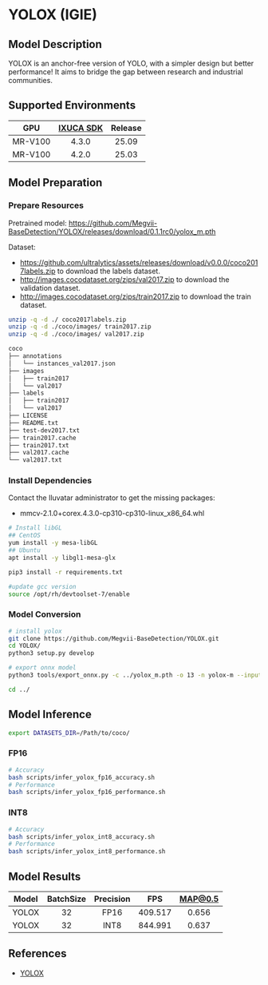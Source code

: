 # YOLOX (IGIE)

## Model Description

YOLOX is an anchor-free version of YOLO, with a simpler design but better performance! It aims to bridge the gap between research and industrial communities.

## Supported Environments

| GPU    | [IXUCA SDK](https://gitee.com/deep-spark/deepspark#%E5%A4%A9%E6%95%B0%E6%99%BA%E7%AE%97%E8%BD%AF%E4%BB%B6%E6%A0%88-ixuca) | Release |
| :----: | :----: | :----: |
| MR-V100 | 4.3.0 | 25.09 |
| MR-V100 | 4.2.0 | 25.03 |

## Model Preparation

### Prepare Resources

Pretrained model: <https://github.com/Megvii-BaseDetection/YOLOX/releases/download/0.1.1rc0/yolox_m.pth>

Dataset:
  - <https://github.com/ultralytics/assets/releases/download/v0.0.0/coco2017labels.zip> to download the labels dataset.
  - <http://images.cocodataset.org/zips/val2017.zip> to download the validation dataset.
  - <http://images.cocodataset.org/zips/train2017.zip> to download the train dataset.

```bash
unzip -q -d ./ coco2017labels.zip
unzip -q -d ./coco/images/ train2017.zip
unzip -q -d ./coco/images/ val2017.zip

coco
├── annotations
│   └── instances_val2017.json
├── images
│   ├── train2017
│   └── val2017
├── labels
│   ├── train2017
│   └── val2017
├── LICENSE
├── README.txt
├── test-dev2017.txt
├── train2017.cache
├── train2017.txt
├── val2017.cache
└── val2017.txt
```

### Install Dependencies

Contact the Iluvatar administrator to get the missing packages:
- mmcv-2.1.0+corex.4.3.0-cp310-cp310-linux_x86_64.whl

```bash
# Install libGL
## CentOS
yum install -y mesa-libGL
## Ubuntu
apt install -y libgl1-mesa-glx

pip3 install -r requirements.txt

#update gcc version
source /opt/rh/devtoolset-7/enable
```

### Model Conversion

```bash
# install yolox
git clone https://github.com/Megvii-BaseDetection/YOLOX.git
cd YOLOX/
python3 setup.py develop

# export onnx model
python3 tools/export_onnx.py -c ../yolox_m.pth -o 13 -n yolox-m --input input --output output --dynamic --output-name ../yolox.onnx

cd ../
```

## Model Inference

```bash
export DATASETS_DIR=/Path/to/coco/
```

### FP16

```bash
# Accuracy
bash scripts/infer_yolox_fp16_accuracy.sh
# Performance
bash scripts/infer_yolox_fp16_performance.sh
```

### INT8

```bash
# Accuracy
bash scripts/infer_yolox_int8_accuracy.sh
# Performance
bash scripts/infer_yolox_int8_performance.sh
```

## Model Results

| Model | BatchSize | Precision | FPS     | MAP@0.5 |
| :----: | :----: | :----: | :----: | :----: |
| YOLOX | 32        | FP16      | 409.517 | 0.656   |
| YOLOX | 32        | INT8      | 844.991 | 0.637   |

## References

- [YOLOX](https://github.com/Megvii-BaseDetection/YOLOX)
